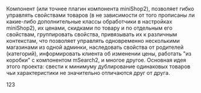 Компонент (или точнее плагин компонента miniShop2), позволяет гибко управлять
свойствами товаров (в не зависимости от того прописаны ли какие-либо дополнительные
классы обработчики в настройках miniShop2), их ценами, скидками по товару и
по отдельным его свойствам, группировать свойства, привязывать их к различным
контекстам, что позволяет управлять одновременно несколькими магазинами из одной
админки, наследовать свойства от родителей (категорий), информировать клиента об
изменении цены, работать "из коробки" с компонентом mSearch2, и многое другое.
Основная идея этого проекта: свести к минимуму дублирование одинаковых товаров
чьи характеристики не значительно отличаются друг от друга.

123
